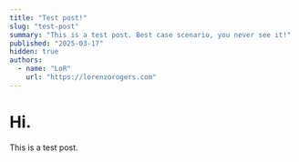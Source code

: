 ```yaml
---
title: "Test post!"
slug: "test-post"
summary: "This is a test post. Best case scenario, you never see it!"
published: "2025-03-17"
hidden: true
authors:
  - name: "LoR"
    url: "https://lorenzorogers.com"
---
```


# Hi.

This is a test post.
